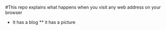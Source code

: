 #This repo explains what happens when you visit any web address on your browser

* It has a blog 
** it has a picture
